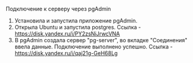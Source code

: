 Подключение к серверу через pgAdmin
1. Установила и запустила приложение pgAdmin.
2. Открыла Ubuntu и запустила postgres. Ссылка - https://disk.yandex.ru/i/PY2zsNiJrwcVNA
3. В pgAdmin создала сервер "pg-server", во вкладке "Соединения" ввела данные. Подключение выполнено успешно.
Ссылка - https://disk.yandex.ru/i/qaj21g-GeH68Lg
